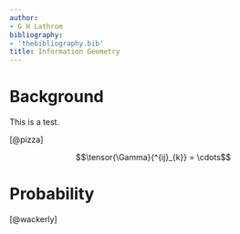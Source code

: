 ```yaml
---
author:
- G H Lathrom
bibliography:
- 'thebibliography.bib'
title: Information Geometry
---
```


Background
==========

This is a test.

[@pizza]

```math
\tensor{\Gamma}{^{ij}_{k}} = \cdots
```

Probability
===========

[@wackerly]
